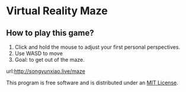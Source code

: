 # Virtual Reality Maze

## How to play this game? 
1. Click and hold the mouse to adjust your first personal perspectives.
2. Use WASD to move 
3. Goal: to get out of the maze. 

url:http://songyunxiao.live/maze


This program is free software and is distributed under an [MIT License](LICENSE).
